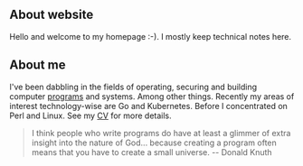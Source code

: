 ## About website

Hello and welcome to my homepage :-). I mostly keep technical notes here.

## About me

I've been dabbling in the fields of operating, securing and building computer [programs](https://github.com/jreisinger) and systems. Among other things. Recently my areas of interest technology-wise are Go and Kubernetes. Before I concentrated on Perl and Linux. See my [CV](cv) for more details.

> I think people who write programs do have at least a glimmer of extra insight into the nature of God... because creating a program often means that you have to create a small universe. -- Donald Knuth
